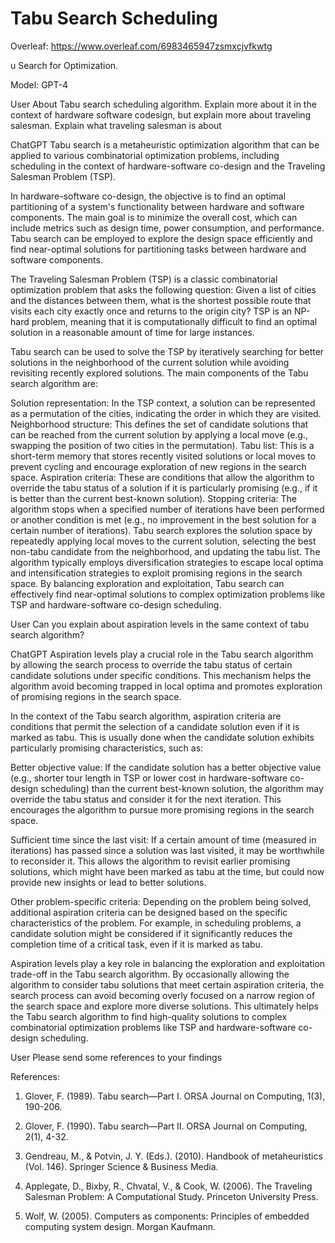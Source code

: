 # Tabu Search Scheduling

Overleaf: https://www.overleaf.com/6983465947zsmxcjvfkwtg


u Search for Optimization.

Model: GPT-4

User
About Tabu search scheduling algorithm. Explain more about it in the context of hardware software codesign, but explain more about traveling salesman. Explain what traveling salesman is about

ChatGPT
Tabu search is a metaheuristic optimization algorithm that can be applied to various combinatorial optimization problems, including scheduling in the context of hardware-software co-design and the Traveling Salesman Problem (TSP).

In hardware-software co-design, the objective is to find an optimal partitioning of a system's functionality between hardware and software components. The main goal is to minimize the overall cost, which can include metrics such as design time, power consumption, and performance. Tabu search can be employed to explore the design space efficiently and find near-optimal solutions for partitioning tasks between hardware and software components.

The Traveling Salesman Problem (TSP) is a classic combinatorial optimization problem that asks the following question: Given a list of cities and the distances between them, what is the shortest possible route that visits each city exactly once and returns to the origin city? TSP is an NP-hard problem, meaning that it is computationally difficult to find an optimal solution in a reasonable amount of time for large instances.

Tabu search can be used to solve the TSP by iteratively searching for better solutions in the neighborhood of the current solution while avoiding revisiting recently explored solutions. The main components of the Tabu search algorithm are:

Solution representation: In the TSP context, a solution can be represented as a permutation of the cities, indicating the order in which they are visited.
Neighborhood structure: This defines the set of candidate solutions that can be reached from the current solution by applying a local move (e.g., swapping the position of two cities in the permutation).
Tabu list: This is a short-term memory that stores recently visited solutions or local moves to prevent cycling and encourage exploration of new regions in the search space.
Aspiration criteria: These are conditions that allow the algorithm to override the tabu status of a solution if it is particularly promising (e.g., if it is better than the current best-known solution).
Stopping criteria: The algorithm stops when a specified number of iterations have been performed or another condition is met (e.g., no improvement in the best solution for a certain number of iterations).
Tabu search explores the solution space by repeatedly applying local moves to the current solution, selecting the best non-tabu candidate from the neighborhood, and updating the tabu list. The algorithm typically employs diversification strategies to escape local optima and intensification strategies to exploit promising regions in the search space. By balancing exploration and exploitation, Tabu search can effectively find near-optimal solutions to complex optimization problems like TSP and hardware-software co-design scheduling.





User
Can you explain about aspiration levels in the same context of tabu search algorithm? 

ChatGPT
Aspiration levels play a crucial role in the Tabu search algorithm by allowing the search process to override the tabu status of certain candidate solutions under specific conditions. This mechanism helps the algorithm avoid becoming trapped in local optima and promotes exploration of promising regions in the search space.

In the context of the Tabu search algorithm, aspiration criteria are conditions that permit the selection of a candidate solution even if it is marked as tabu. This is usually done when the candidate solution exhibits particularly promising characteristics, such as:

Better objective value: If the candidate solution has a better objective value (e.g., shorter tour length in TSP or lower cost in hardware-software co-design scheduling) than the current best-known solution, the algorithm may override the tabu status and consider it for the next iteration. This encourages the algorithm to pursue more promising regions in the search space.

Sufficient time since the last visit: If a certain amount of time (measured in iterations) has passed since a solution was last visited, it may be worthwhile to reconsider it. This allows the algorithm to revisit earlier promising solutions, which might have been marked as tabu at the time, but could now provide new insights or lead to better solutions.

Other problem-specific criteria: Depending on the problem being solved, additional aspiration criteria can be designed based on the specific characteristics of the problem. For example, in scheduling problems, a candidate solution might be considered if it significantly reduces the completion time of a critical task, even if it is marked as tabu.

Aspiration levels play a key role in balancing the exploration and exploitation trade-off in the Tabu search algorithm. By occasionally allowing the algorithm to consider tabu solutions that meet certain aspiration criteria, the search process can avoid becoming overly focused on a narrow region of the search space and explore more diverse solutions. This ultimately helps the Tabu search algorithm to find high-quality solutions to complex combinatorial optimization problems like TSP and hardware-software co-design scheduling.





User
Please send some references to your findings 

References:

1. Glover, F. (1989). Tabu search—Part I. ORSA Journal on Computing, 1(3), 190-206.

2. Glover, F. (1990). Tabu search—Part II. ORSA Journal on Computing, 2(1), 4-32.

3. Gendreau, M., & Potvin, J. Y. (Eds.). (2010). Handbook of metaheuristics (Vol. 146). Springer Science & Business Media.

4. Applegate, D., Bixby, R., Chvatal, V., & Cook, W. (2006). The Traveling Salesman Problem: A Computational Study. Princeton University Press.

5. Wolf, W. (2005). Computers as components: Principles of embedded computing system design. Morgan Kaufmann.